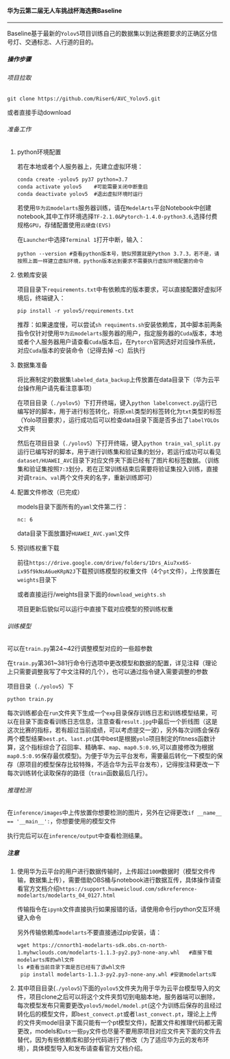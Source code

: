 #### 华为云第二届无人车挑战杯海选赛Baseline

---

Baseline基于最新的`Yolov5`项目训练自己的数据集以到达赛题要求的正确区分信号灯、交通标志、人行道的目的。

##### 操作步骤

###### 项目拉取

```
git clone https://github.com/Riser6/AVC_Yolov5.git
```

或者直接手动download

###### 准备工作

1. python环境配置

   若在本地或者个人服务器上，先建立虚拟环境：

   ```
   conda create -yolov5 py37 python=3.7
   conda activate yolov5	#可能需要关闭中断重启
   conda deactivate yolov5	#退出虚拟环境时运行
   ```

   若使用`华为云modelarts`服务器训练，请在`MedelArts`平台Notebook中创建notebook,其中工作环境选择`TF-2.1.0&Pytorch-1.4.0-python3.6`,选择付费规格`GPU`，存储配置使用`云硬盘(EVS)`

   在`Launcher`中选择`Terminal 1`打开中断，输入：

   ```
   python --version	#查看python版本号，貌似预置就是Python 3.7.3，若不是，请按照上面一样建立虚拟环境，python版本达到要求不需要执行虚拟环境配置的命令
   ```

2. 依赖库安装

   项目目录下`requirements.txt`中有依赖库的版本要求，可以直接配置好虚拟环境后，终端键入：

   ```
   pip install -r yolov5/requirements.txt
   ```

   推荐：如果速度慢，可以尝试`sh requiments.sh`安装依赖库，其中脚本前两条指令仅针对使用`华为云modelarts`服务器的用户，指定服务器的`Cuda`版本，本地或者个人服务器用户请查看`Cuda`版本后，在`Pytorch`官网选好对应操作系统，对应`Cuda`版本的安装命令（记得去掉 -c）后执行

3. 数据集准备

   将比赛制定的数据集`labeled_data_backup`上传放置在data目录下（华为云平台操作用户请先看注意事项）

   在项目目录（`./yolov5`）下打开终端，键入`python labelconvect.py`运行已编写好的脚本，用于进行标签转化，将原`xml`类型的标签转化为`txt`类型的标签（Yolo项目要求），运行成功后可以检查data目录下面是否多出了`labelYOLOs`文件夹

   然后在项目目录（`./yolov5`）下打开终端，键入`python train_val_split.py`运行已编写好的脚本，用于进行训练集和验证集的划分，若运行成功可以看见`dataset/HUAWEI_AVC`目录下对应文件夹下面已经有了图片和标签数据。（训练集和验证集按照`7:3`划分，若在正常训练结束后需要将验证集投入训练，直接对调`train`、`val`两个文件夹的名字，重新训练即可）

4. 配置文件修改（已完成）

   models目录下面所有的`yaml`文件第二行：

   ```
   nc: 6
   ```

   data目录下面放置好`HUAWEI_AVC.yaml`文件

5. 预训练权重下载

   前往`https://drive.google.com/drive/folders/1Drs_Aiu7xx6S-ix95f9kNsA6ueKRpN2J`下载预训练模型的权重文件（4个`pt`文件），上传放置在`weights`目录下

   或者直接运行/weights目录下面的`download_weights.sh`

   项目更新后貌似可以运行中直接下载对应模型的预训练权重

###### 训练模型

可以在`train.py`第24~42行调整模型对应的一些超参数

在`train.py`第361~381行命令行选项中更改模型和数据的配置，详见注释（理论上只需要调整我写了中文注释的几个），也可以通过指令键入需要调整的参数

项目目录（`./yolov5`）下

```
python train.py
```

每次训练都会在`run`文件夹下生成一个`exp`目录保存训练日志和训练模型结果，可以在目录下面查看训练日志信息，注意查看`result.jpg`中最后一个折线图（这是这次比赛的指标，若有超过当前成绩，可以考虑提交一波），另外每次训练会保存两个模型结果`best.pt`、`last.pt`(其中best是根据`yolo`项目制定的fitness函数计算，这个指标综合了召回率、精确率、`map`、`map0.5:0.95`,可以直接修改为根据`map0.5:0.95`保存最优模型)。为便于华为云平台发布，需要最后转化一下模型的保存（原项目的模型保存比较特殊，不适合华为云平台发布），记得按注释更改一下每次训练转化读取保存的路径（`train`函数最后几行）。

###### 推理检测

在`inference/images`中上传放置你想要检测的图片，另外在记得更改`if __name__ == '__main__':`，你想要使用的模型文件

执行完后可以在`inference/output`中查看检测结果。

##### 注意

1. 使用华为云平台的用户进行数据传输时，上传超过`100M`数据时（模型文件传输，数据集上传），需要借助OBS桶与notebook进行数据互传，具体操作请查看官方文档介绍`https://support.huaweicloud.com/sdkreference-modelarts/modelarts_04_0127.html`

   传输指令在`ipynb`文件直接执行如果报错的话，请使用命令行python交互环境键入命令

   另外传输依赖库`modelarts`不要直接通过pip安装，请：

   ```
   wget https://cnnorth1-modelarts-sdk.obs.cn-north-1.myhwclouds.com/modelarts-1.1.3-py2.py3-none-any.whl	#直接下载modelarts库的whl文件
   ls #查看当前目录下面是否已经有了该whl文件
    pip install modelarts-1.1.3-py2.py3-none-any.whl #安装modelarts库
   ```

2. 其中项目目录(`./yolov5`)下面的`yolov5`文件夹为用于华为云平台模型导入的文件，项目clone之后可以将这个文件夹剪切到电脑本地，服务器端可以删除，每次模型发布只需要更改`yolov5/model/model.pt`(这个为训练后保存的且经过转化后的模型文件，即`best_convect.pt`或者`last_convect.pt`，理论上上传的文件夹model目录下面只能有一个pt模型文件)，配置文件和推理代码都无需更改，models和`uts`一些`py`文件也尽量不要用原项目对应文件夹下面的文件去替代，因为有些依赖库和部分代码进行了修改（为了适应华为云的发布环境），具体模型导入和发布请查看官方文档介绍。